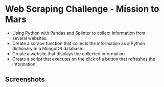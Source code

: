 # Web Scraping Challenge - Mission to Mars

  * Using Python with Pandas and Splinter to collect information from several websites.
  * Create a scrape function that collects the information as a Python dictionary in a MongoDB database.
  * Create a website that displays the collected information.
  * Create a script that executes on the click of a button that refreshes the information.

## Screenshots
